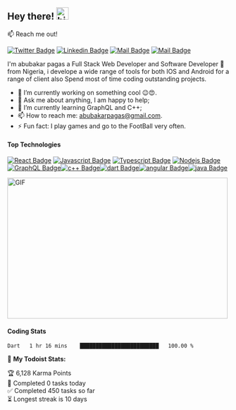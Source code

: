 ## Hey there! <img src="https://user-images.githubusercontent.com/1303154/88677602-1635ba80-d120-11ea-84d8-d263ba5fc3c0.gif" width="28px" alt="hi">

:mailbox: Reach me out!

[![Twitter Badge](https://img.shields.io/badge/-@abubakarPagas-1ca0f1?style=flat&labelColor=1ca0f1&logo=twitter&logoColor=white&link=https://twitter.com/abubakar_paagas)](https://twitter.com/abubakar_paagas) [![Linkedin Badge](https://img.shields.io/badge/abubakarPagas-0e76a8?style=flat&labelColor=0e76a8&logo=linkedin&logoColor=white)](linkedin.com/in/abubakar-pagas-b0a92b15a) [![Mail Badge](https://img.shields.io/badge/-@abubakarPagas-e84393?style=flat&labelColor=e84393&logo=instagram&logoColor=white)](https://instagram.com/abubakar_pagas) [![Mail Badge](https://img.shields.io/badge/-abubakarpagas-c0392b?style=flat&labelColor=c0392b&logo=gmail&logoColor=white)](mailto:abubakarpagas@gmail.com)

I'm abubakar pagas a Full Stack Web Developer and Software Developer 🚀 from Nigeria, i develope a wide range of tools for both IOS and Android for a range of client also Spend most of time coding outstanding projects.
<!-- TODO: Add last video link -->


- 🔭 I’m currently working on something cool 😉😍.
- 💬 Ask me about anything, I am happy to help;
- 🌱 I’m currently learning GraphQL and C++;
- 📫 How to reach me: abubakarpagas@gmail.com.
- ⚡ Fun fact: I play games and go to the FootBall very often.

#### Top Technologies

<!-- TODO: Make technologies links takes you to repositories -->

[![React Badge](https://img.shields.io/badge/-React-61DBFB?style=for-the-badge&labelColor=black&logo=react&logoColor=61DBFB)](#) [![Javascript Badge](https://img.shields.io/badge/-Javascript-F0DB4F?style=for-the-badge&labelColor=black&logo=javascript&logoColor=F0DB4F)](#) [![Typescript Badge](https://img.shields.io/badge/-Typescript-007acc?style=for-the-badge&labelColor=black&logo=typescript&logoColor=007acc)](#) [![Nodejs Badge](https://img.shields.io/badge/-Nodejs-3C873A?style=for-the-badge&labelColor=black&logo=node.js&logoColor=3C873A)](#) [![GraphQL Badge](https://img.shields.io/badge/-GraphQl-e535ab?style=for-the-badge&labelColor=black&logo=node.js&logoColor=e535ab)](#)[![c++ Badge](https://img.shields.io/badge/-c++-007acc?style=for-the-badge&labelColor=black&logo=c&logoColor=007acc)](#)[![dart Badge](https://img.shields.io/badge/-dart-2b62cf?style=for-the-badge&labelColor=black&logo=dart&logoColor=2b62cf)](#)[![angular Badge](https://img.shields.io/badge/-angular-ed1834?style=for-the-badge&labelColor=black&logo=angular&logoColor=ed1834)](#)[![java Badge](https://img.shields.io/badge/-java-3097bf?style=for-the-badge&labelColor=black&logo=java&logoColor=3097bf)](#)

 <img align="center" alt="GIF" src="https://github.com/habupagas/habupagas/blob/main/raw/code.gif?raw=true?raw=true" width="500" height="320" />

#### Coding Stats
<!--START_SECTION:waka-->
```text
Dart   1 hr 16 mins    █████████████████████████   100.00 % 
```
<!--END_SECTION:waka-->



🚧 **My Todoist Stats:**
<!-- TODO-IST:START -->
🏆  6,128 Karma Points           
🌸  Completed 0 tasks today           
✅  Completed 450 tasks so far           
⏳  Longest streak is 10 days
<!-- TODO-IST:END -->
